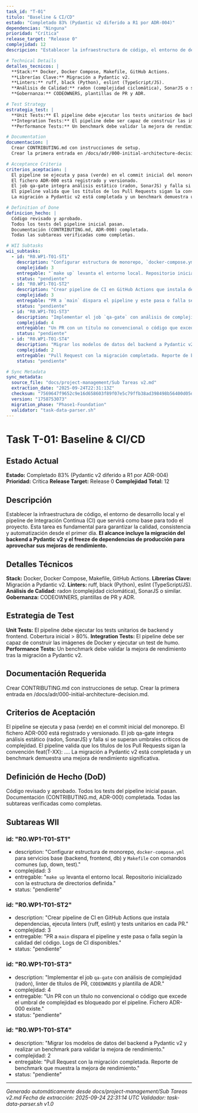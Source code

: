 ```yaml
---
task_id: "T-01"
titulo: "Baseline & CI/CD"
estado: "Completado 83% (Pydantic v2 diferido a R1 por ADR-004)"
dependencias: "Ninguna"
prioridad: "Crítica"
release_target: "Release 0"
complejidad: 12
descripcion: "Establecer la infraestructura de código, el entorno de desarrollo local y el pipeline de Integración Continua (CI) que servirá como base para todo el proyecto. Esta tarea es fundamental para garantizar la calidad, consistencia y automatización desde el primer día. **El alcance incluye la migración del backend a Pydantic v2 y el freeze de dependencias de producción para aprovechar sus mejoras de rendimiento.**"

# Technical Details
detalles_tecnicos: |
  **Stack:** Docker, Docker Compose, Makefile, GitHub Actions.
  **Librerías Clave:** Migración a Pydantic v2.
  **Linters:** ruff, black (Python), eslint (TypeScript/JS).
  **Análisis de Calidad:** radon (complejidad ciclomática), SonarJS o similar.
  **Gobernanza:** CODEOWNERS, plantillas de PR y ADR.

# Test Strategy
estrategia_test: |
  **Unit Tests:** El pipeline debe ejecutar los tests unitarios de backend y frontend. Cobertura inicial > 80%.
  **Integration Tests:** El pipeline debe ser capaz de construir las imágenes de Docker y ejecutar un test de humo.
  **Performance Tests:** Un benchmark debe validar la mejora de rendimiento tras la migración a Pydantic v2.

# Documentation
documentacion: |
  Crear CONTRIBUTING.md con instrucciones de setup.
  Crear la primera entrada en /docs/adr/000-initial-architecture-decision.md.

# Acceptance Criteria
criterios_aceptacion: |
  El pipeline se ejecuta y pasa (verde) en el commit inicial del monorepo.
  El fichero ADR-000 está registrado y versionado.
  El job qa-gate integra análisis estático (radon, SonarJS) y falla si se superan umbrales críticos de complejidad.
  El pipeline valida que los títulos de los Pull Requests sigan la convención feat(T-XX): ....
  La migración a Pydantic v2 está completada y un benchmark demuestra una mejora de rendimiento significativa.

# Definition of Done
definicion_hecho: |
  Código revisado y aprobado.
  Todos los tests del pipeline inicial pasan.
  Documentación (CONTRIBUTING.md, ADR-000) completada.
  Todas las subtareas verificadas como completas.

# WII Subtasks
wii_subtasks:
  - id: "R0.WP1-T01-ST1"
    description: "Configurar estructura de monorepo, `docker-compose.yml` para servicios base (backend, frontend, db) y `Makefile` con comandos comunes (up, down, test)."
    complejidad: 3
    entregable: "`make up` levanta el entorno local. Repositorio inicializado con la estructura de directorios definida."
    status: "pendiente"
  - id: "R0.WP1-T01-ST2"
    description: "Crear pipeline de CI en GitHub Actions que instala dependencias, ejecuta linters (ruff, eslint) y tests unitarios en cada PR."
    complejidad: 3
    entregable: "PR a `main` dispara el pipeline y este pasa o falla según la calidad del código. Logs de CI disponibles."
    status: "pendiente"
  - id: "R0.WP1-T01-ST3"
    description: "Implementar el job `qa-gate` con análisis de complejidad (radon), linter de títulos de PR, `CODEOWNERS` y plantilla de ADR."
    complejidad: 4
    entregable: "Un PR con un título no convencional o código que excede el umbral de complejidad es bloqueado por el pipeline. Fichero ADR-000 existe."
    status: "pendiente"
  - id: "R0.WP1-T01-ST4"
    description: "Migrar los modelos de datos del backend a Pydantic v2 y realizar un benchmark para validar la mejora de rendimiento."
    complejidad: 2
    entregable: "Pull Request con la migración completada. Reporte de benchmark que muestra la mejora de rendimiento."
    status: "pendiente"

# Sync Metadata
sync_metadata:
  source_file: "docs/project-management/Sub Tareas v2.md"
  extraction_date: "2025-09-24T22:31:13Z"
  checksum: "7569647f9652c9e16d658603f89f07e5c79ffb38ad398498b56400d05d0a3d9f"
  version: "1758753073"
  migration_phase: "Phase1-Foundation"
  validator: "task-data-parser.sh"
---
```


# Task T-01: Baseline & CI/CD

## Estado Actual
**Estado:** Completado 83% (Pydantic v2 diferido a R1 por ADR-004)
**Prioridad:** Crítica
**Release Target:** Release 0
**Complejidad Total:** 12

## Descripción
Establecer la infraestructura de código, el entorno de desarrollo local y el pipeline de Integración Continua (CI) que servirá como base para todo el proyecto. Esta tarea es fundamental para garantizar la calidad, consistencia y automatización desde el primer día. **El alcance incluye la migración del backend a Pydantic v2 y el freeze de dependencias de producción para aprovechar sus mejoras de rendimiento.**

## Detalles Técnicos
**Stack:** Docker, Docker Compose, Makefile, GitHub Actions.
**Librerías Clave:** Migración a Pydantic v2.
**Linters:** ruff, black (Python), eslint (TypeScript/JS).
**Análisis de Calidad:** radon (complejidad ciclomática), SonarJS o similar.
**Gobernanza:** CODEOWNERS, plantillas de PR y ADR.

## Estrategia de Test
**Unit Tests:** El pipeline debe ejecutar los tests unitarios de backend y frontend. Cobertura inicial > 80%.
**Integration Tests:** El pipeline debe ser capaz de construir las imágenes de Docker y ejecutar un test de humo.
**Performance Tests:** Un benchmark debe validar la mejora de rendimiento tras la migración a Pydantic v2.

## Documentación Requerida
Crear CONTRIBUTING.md con instrucciones de setup.
Crear la primera entrada en /docs/adr/000-initial-architecture-decision.md.

## Criterios de Aceptación
El pipeline se ejecuta y pasa (verde) en el commit inicial del monorepo.
El fichero ADR-000 está registrado y versionado.
El job qa-gate integra análisis estático (radon, SonarJS) y falla si se superan umbrales críticos de complejidad.
El pipeline valida que los títulos de los Pull Requests sigan la convención feat(T-XX): ....
La migración a Pydantic v2 está completada y un benchmark demuestra una mejora de rendimiento significativa.

## Definición de Hecho (DoD)
Código revisado y aprobado.
Todos los tests del pipeline inicial pasan.
Documentación (CONTRIBUTING.md, ADR-000) completada.
Todas las subtareas verificadas como completas.

## Subtareas WII
### id: "R0.WP1-T01-ST1"
- description: "Configurar estructura de monorepo, `docker-compose.yml` para servicios base (backend, frontend, db) y `Makefile` con comandos comunes (up, down, test)."
- complejidad: 3
- entregable: "`make up` levanta el entorno local. Repositorio inicializado con la estructura de directorios definida."
- status: "pendiente"
### id: "R0.WP1-T01-ST2"
- description: "Crear pipeline de CI en GitHub Actions que instala dependencias, ejecuta linters (ruff, eslint) y tests unitarios en cada PR."
- complejidad: 3
- entregable: "PR a `main` dispara el pipeline y este pasa o falla según la calidad del código. Logs de CI disponibles."
- status: "pendiente"
### id: "R0.WP1-T01-ST3"
- description: "Implementar el job `qa-gate` con análisis de complejidad (radon), linter de títulos de PR, `CODEOWNERS` y plantilla de ADR."
- complejidad: 4
- entregable: "Un PR con un título no convencional o código que excede el umbral de complejidad es bloqueado por el pipeline. Fichero ADR-000 existe."
- status: "pendiente"
### id: "R0.WP1-T01-ST4"
- description: "Migrar los modelos de datos del backend a Pydantic v2 y realizar un benchmark para validar la mejora de rendimiento."
- complejidad: 2
- entregable: "Pull Request con la migración completada. Reporte de benchmark que muestra la mejora de rendimiento."
- status: "pendiente"

---
*Generado automáticamente desde docs/project-management/Sub Tareas v2.md*
*Fecha de extracción: 2025-09-24 22:31:14 UTC*
*Validador: task-data-parser.sh v1.0*

